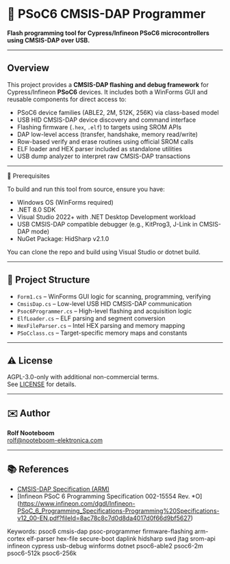 # 🔧 PSoC6 CMSIS-DAP Programmer

**Flash programming tool for Cypress/Infineon PSoC6 microcontrollers using CMSIS-DAP over USB.**

---

## Overview

This project provides a **CMSIS-DAP flashing and debug framework** for Cypress/Infineon **PSoC6** devices. It includes both a WinForms GUI and reusable components for direct access to:

- PSoC6 device families (ABLE2, 2M, 512K, 256K) via class-based model  
- USB HID CMSIS-DAP device discovery and command interface  
- Flashing firmware (`.hex`, `.elf`) to targets using SROM APIs  
- DAP low-level access (transfer, handshake, memory read/write)  
- Row-based verify and erase routines using official SROM calls  
- ELF loader and HEX parser included as standalone utilities  
- USB dump analyzer to interpret raw CMSIS-DAP transactions  

---

🔧 Prerequisites

To build and run this tool from source, ensure you have:
  - Windows OS (WinForms required)
  - .NET 8.0 SDK
  - Visual Studio 2022+ with .NET Desktop Development workload
  - USB CMSIS-DAP compatible debugger (e.g., KitProg3, J-Link in CMSIS-DAP mode)
  - NuGet Package: HidSharp v2.1.0

You can clone the repo and build using Visual Studio or dotnet build.

---

## 📁 Project Structure

- `Form1.cs` – WinForms GUI logic for scanning, programming, verifying
- `CmsisDap.cs` – Low-level USB HID CMSIS-DAP communication
- `Psoc6Programmer.cs` – High-level flashing and acquisition logic
- `ElfLoader.cs` – ELF parsing and segment conversion
- `HexFileParser.cs` – Intel HEX parsing and memory mapping
- `PSoCclass.cs` – Target-specific memory maps and constants

---

## ⚠️ License

AGPL-3.0-only with additional non-commercial terms.  
See [LICENSE](LICENSE) for details.

---

## ✉️ Author

**Rolf Nooteboom**  
[rolf@nooteboom-elektronica.com](mailto:rolf@nooteboom-elektronica.com)

---


## 📚 References

- [CMSIS-DAP Specification (ARM)](https://arm-software.github.io/CMSIS_5/DAP/html/index.html)
- [Infineon PSoC 6 Programming Specification 002-15554 Rev. *O] (https://www.infineon.com/dgdl/Infineon-PSoC_6_Programming_Specifications-Programming%20Specifications-v12_00-EN.pdf?fileId=8ac78c8c7d0d8da4017d0f66d9bf5627)

Keywords: psoc6 cmsis-dap psoc-programmer firmware-flashing arm-cortex elf-parser hex-file secure-boot daplink hidsharp swd jtag srom-api infineon cypress usb-debug winforms dotnet psoc6-able2 psoc6-2m psoc6-512k psoc6-256k
